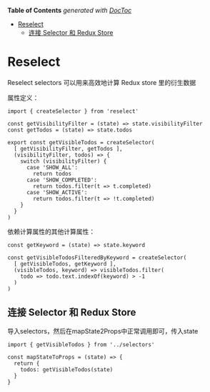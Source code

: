 <!-- START doctoc generated TOC please keep comment here to allow auto update -->
<!-- DON'T EDIT THIS SECTION, INSTEAD RE-RUN doctoc TO UPDATE -->
**Table of Contents**  *generated with [DocToc](https://github.com/thlorenz/doctoc)*

- [Reselect](#reselect)
  - [连接 Selector 和 Redux Store](#%E8%BF%9E%E6%8E%A5-selector-%E5%92%8C-redux-store)

<!-- END doctoc generated TOC please keep comment here to allow auto update -->

# Reselect

Reselect selectors 可以用来高效地计算 Redux store 里的衍生数据

属性定义：

	import { createSelector } from 'reselect'
	
	const getVisibilityFilter = (state) => state.visibilityFilter
	const getTodos = (state) => state.todos
	
	export const getVisibleTodos = createSelector(
	  [ getVisibilityFilter, getTodos ],
	  (visibilityFilter, todos) => {
	    switch (visibilityFilter) {
	      case 'SHOW_ALL':
	        return todos
	      case 'SHOW_COMPLETED':
	        return todos.filter(t => t.completed)
	      case 'SHOW_ACTIVE':
	        return todos.filter(t => !t.completed)
	    }
	  }
	)

依赖计算属性的其他计算属性：

	const getKeyword = (state) => state.keyword
	
	const getVisibleTodosFilteredByKeyword = createSelector(
	  [ getVisibleTodos, getKeyword ],
	  (visibleTodos, keyword) => visibleTodos.filter(
	    todo => todo.text.indexOf(keyword) > -1
	  )
	)

## 连接 Selector 和 Redux Store

导入selectors，然后在mapState2Props中正常调用即可，传入state

	import { getVisibleTodos } from '../selectors'
	
	const mapStateToProps = (state) => {
	  return {
	    todos: getVisibleTodos(state)
	  }
	}




